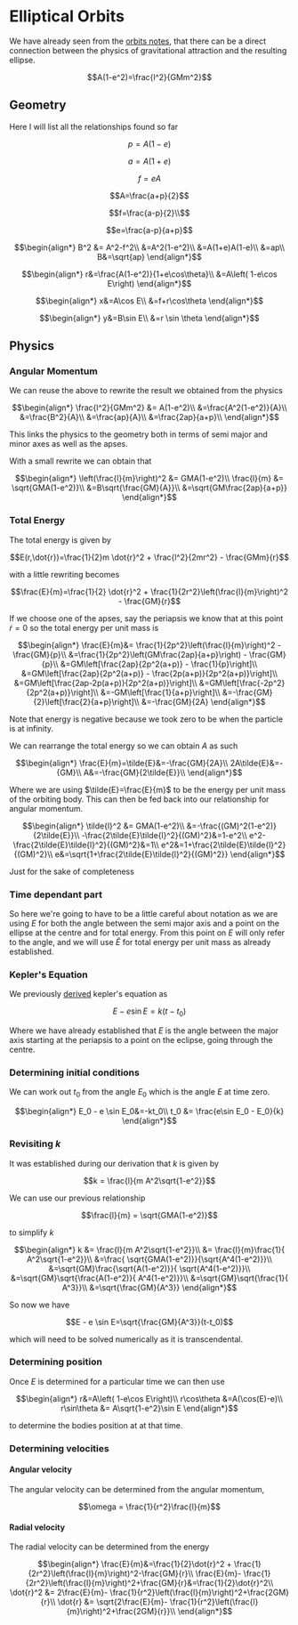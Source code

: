 # Elliptical Orbits

We have already seen from the [orbits notes](./Orbits.md), that there can be a direct connection between the physics of gravitational attraction and the resulting ellipse.

```math
A(1-e^2)=\frac{l^2}{GMm^2}
```

## Geometry

Here I will list all the relationships found so far

```math
p=A(1-e)
```

```math
a=A(1+e)
```

```math
f=eA
```

```math
A=\frac{a+p}{2}
```

```math
f=\frac{a-p}{2}\\
```

```math
e=\frac{a-p}{a+p}
```

```math
\begin{align*}
B^2 &= A^2-f^2\\
&=A^2(1-e^2)\\
&=A(1+e)A(1-e)\\
&=ap\\
B&=\sqrt{ap}
\end{align*}
```

```math
\begin{align*}
r&=\frac{A(1-e^2)}{1+e\cos\theta}\\
&=A\left( 1-e\cos E\right)
\end{align*}
```

```math
\begin{align*}
x&=A\cos E\\
&=f+r\cos\theta
\end{align*}
```

```math
\begin{align*}
y&=B\sin E\\
&=r \sin \theta
\end{align*}
```

## Physics

### Angular Momentum

We can reuse the above to rewrite the result we obtained from the physics

```math
\begin{align*}
\frac{l^2}{GMm^2} &= A(1-e^2)\\
&=\frac{A^2(1-e^2)}{A}\\
&=\frac{B^2}{A}\\
&=\frac{ap}{A}\\
&=\frac{2ap}{a+p}\\
\end{align*}
```

This links the physics to the geometry both in terms of semi major and minor axes as well as the apses.

With a small rewrite we can obtain that

```math
\begin{align*}
\left(\frac{l}{m}\right)^2 &= GMA(1-e^2)\\
\frac{l}{m} &= \sqrt{GMA(1-e^2)}\\
&=B\sqrt{\frac{GM}{A}}\\
&=\sqrt{GM\frac{2ap}{a+p}}
\end{align*}
```

### Total Energy

The total energy is given by

```math
E(r,\dot{r})=\frac{1}{2}m \dot{r}^2 +  \frac{l^2}{2mr^2} - \frac{GMm}{r}
```

with a little rewriting becomes

```math
\frac{E}{m}=\frac{1}{2} \dot{r}^2 +  \frac{1}{2r^2}\left(\frac{l}{m}\right)^2 - \frac{GM}{r}
```

If we choose one of the apses, say the periapsis we know that at this point $\dot{r}=0$ so the total energy per unit mass is

```math
\begin{align*}
\frac{E}{m}&= \frac{1}{2p^2}\left(\frac{l}{m}\right)^2 - \frac{GM}{p}\\
&=\frac{1}{2p^2}\left(GM\frac{2ap}{a+p}\right) - \frac{GM}{p}\\
&=GM\left[\frac{2ap}{2p^2(a+p)} - \frac{1}{p}\right]\\
&=GM\left[\frac{2ap}{2p^2(a+p)} - \frac{2p(a+p)}{2p^2(a+p)}\right]\\
&=GM\left[\frac{2ap-2p(a+p)}{2p^2(a+p)}\right]\\
&=GM\left[\frac{-2p^2}{2p^2(a+p)}\right]\\
&=-GM\left[\frac{1}{a+p}\right]\\
&=-\frac{GM}{2}\left[\frac{2}{a+p}\right]\\
&=-\frac{GM}{2A}
\end{align*}
```

Note that energy is negative because we took zero to be when the particle is at infinity.

We can rearrange the total energy so we can obtain $A$ as such

```math
\begin{align*}
\frac{E}{m}=\tilde{E}&=-\frac{GM}{2A}\\
2A\tilde{E}&=-{GM}\\
A&=-\frac{GM}{2\tilde{E}}\\
\end{align*}
```

Where we are using $\tilde{E}=\frac{E}{m}$ to be the energy per unit mass of the orbiting body. This can then be fed back into our relationship for angular momentum.

```math
\begin{align*}
\tilde{l}^2 &= GMA(1-e^2)\\
&=-\frac{(GM)^2(1-e^2)}{2\tilde{E}}\\
-\frac{2\tilde{E}\tilde{l}^2}{(GM)^2}&=1-e^2\\
e^2-\frac{2\tilde{E}\tilde{l}^2}{(GM)^2}&=1\\
e^2&=1+\frac{2\tilde{E}\tilde{l}^2}{(GM)^2}\\
e&=\sqrt{1+\frac{2\tilde{E}\tilde{l}^2}{(GM)^2}}
\end{align*}
```

Just for the sake of completeness

### Time dependant part

So here we're going to have to be a little careful about notation as we are using $E$ for both the angle between the semi major axis and a point on the ellipse at the centre and for total energy. From this point on $E$ will only refer to the angle, and we will use $\tilde{E}$ for total energy per unit mass as already established.

### Kepler's Equation

We previously [derived](KeplersEquation.md) kepler's equation as

```math
E - e \sin E=k(t-t_0)
```

Where we have already established that $E$ is the angle between the major axis starting at the periapsis to a point on the eclipse, going through the centre.

### Determining initial conditions

We can work out $t_0$ from the angle $E_0$ which is the angle $E$ at time zero.

```math
\begin{align*}
E_0 - e \sin E_0&=-kt_0\\
t_0 &= \frac{e\sin E_0 - E_0}{k}
\end{align*}
```

### Revisiting $k$

It was established during our derivation that $k$ is given by

```math
k = \frac{l}{m A^2\sqrt{1-e^2}}
```

We can use our previous relationship

```math
\frac{l}{m} = \sqrt{GMA(1-e^2)}
```

to simplify $k$

```math
\begin{align*}
k &= \frac{l}{m A^2\sqrt{1-e^2}}\\
&= \frac{l}{m}\frac{1}{ A^2\sqrt{1-e^2}}\\
&=\frac{ \sqrt{GMA(1-e^2)}}{\sqrt{A^4(1-e^2)}}\\
&=\sqrt{GM}\frac{\sqrt{A(1-e^2)}}{ \sqrt{A^4(1-e^2)}}\\
&=\sqrt{GM}\sqrt{\frac{A(1-e^2)}{ A^4(1-e^2)}}\\
&=\sqrt{GM}\sqrt{\frac{1}{ A^3}}\\
&=\sqrt{\frac{GM}{A^3}}
\end{align*}
```

So now we have

```math
E - e \sin E=\sqrt{\frac{GM}{A^3}}(t-t_0)
```

which will need to be solved numerically as it is transcendental.

### Determining position

Once $E$ is determined for a particular time we can then use

```math
\begin{align*}
r&=A\left( 1-e\cos E\right)\\
r\cos\theta &=A(\cos(E)-e)\\
r\sin\theta &= A\sqrt{1-e^2}\sin E
\end{align*}
```

to determine the bodies position at at that time.

### Determining velocities

#### Angular velocity

The angular velocity can be determined from the angular momentum,

``` math
\omega = \frac{1}{r^2}\frac{l}{m}
```

#### Radial velocity

The radial velocity can be determined from the energy

``` math
\begin{align*}
\frac{E}{m}&=\frac{1}{2}\dot{r}^2 + \frac{1}{2r^2}\left(\frac{l}{m}\right)^2-\frac{GM}{r}\\
\frac{E}{m}- \frac{1}{2r^2}\left(\frac{l}{m}\right)^2+\frac{GM}{r}&=\frac{1}{2}\dot{r}^2\\
\dot{r}^2 &= 2\frac{E}{m}- \frac{1}{r^2}\left(\frac{l}{m}\right)^2+\frac{2GM}{r}\\
\dot{r} &= \sqrt{2\frac{E}{m}- \frac{1}{r^2}\left(\frac{l}{m}\right)^2+\frac{2GM}{r}}\\
\end{align*}
```